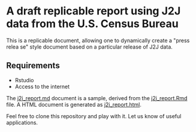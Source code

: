 # A draft replicable report using J2J data from the U.S. Census Bureau

This is a replicable document, allowing one to dynamically create a "press relea
se" style document based on a particular release of J2J data.

## Requirements
- Rstudio
- Access to the internet

The [j2j_report.md](j2j_report.md) document is a sample, derived from the [j2j_report.Rmd](j2j_report.Rmd) file. A HTML document is generated as [j2j_report.html](j2j_report.html).

Feel free to clone this repository and play with it. Let us know of useful applications.

